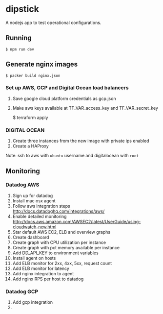 # dipstick

A nodejs app to test operational configurations.

## Running

    $ npm run dev

## Generate nginx images

    $ packer build nginx.json

### Set up AWS, GCP and Digital Ocean load balancers

1. Save google cloud platform credentials as gcp.json
1. Make aws keys available at TF_VAR_access_key and TF_VAR_secret_key

    $ terraform apply

### DIGITAL OCEAN

1. Create three instances from the new image with private ips enabled
1. Create a HAProxy

Note: ssh to aws with `ubuntu` username and digitalocean with `root`

## Monitoring

### Datadog AWS

1. Sign up for datadog
1. Install mac osx agent
1. Follow aws integration steps http://docs.datadoghq.com/integrations/aws/
1. Enable detailed monitoring http://docs.aws.amazon.com/AWSEC2/latest/UserGuide/using-cloudwatch-new.html
1. Star default AWS EC2, ELB and overview graphs
1. Create dashboard
1. Create graph with CPU utilization per instance
1. Create graph with pct memory available per instance
1. Add DD_API_KEY to environment variables
1. Install agent on hosts
1. Add ELB monitor for 2xx, 4xx, 5xx, request count
1. Add ELB monitor for latency
1. Add nginx integration to agent
1. Add nginx RPS per host to datadog

### Datadog GCP

1. Add gcp integration
1.
